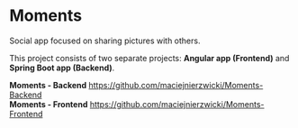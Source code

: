 # Moments
Social app focused on sharing pictures with others.

This project consists of two separate projects: **Angular app (Frontend)** and **Spring Boot app (Backend)**.

**Moments - Backend** https://github.com/maciejnierzwicki/Moments-Backend  
**Moments - Frontend** https://github.com/maciejnierzwicki/Moments-Frontend
